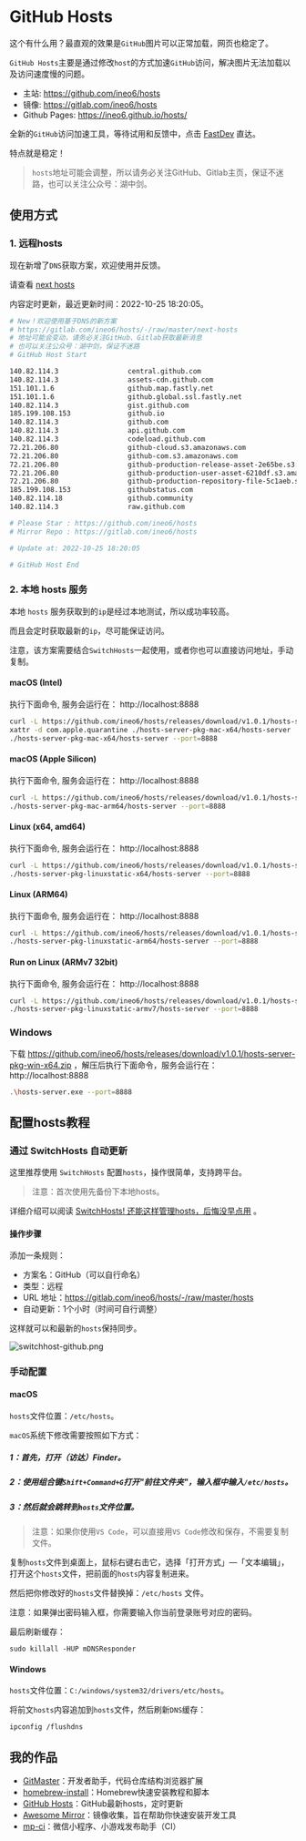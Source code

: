 # GitHub Hosts

这个有什么用？最直观的效果是`GitHub`图片可以正常加载，网页也稳定了。

`GitHub Hosts`主要是通过修改`host`的方式加速`GitHub`访问，解决图片无法加载以及访问速度慢的问题。

- 主站: https://github.com/ineo6/hosts
- 镜像: https://gitlab.com/ineo6/hosts
- Github Pages: https://ineo6.github.io/hosts/

全新的`GitHub`访问加速工具，等待试用和反馈中，点击 [FastDev](https://github.com/ineo6/fast-dev) 直达。

特点就是稳定！

> `hosts`地址可能会调整，所以请务必关注GitHub、Gitlab主页，保证不迷路，也可以关注公众号：湖中剑。

## 使用方式

### 1. 远程hosts

现在新增了`DNS`获取方案，欢迎使用并反馈。

请查看 [next hosts](https://gitlab.com/ineo6/hosts/-/raw/master/next-hosts)

内容定时更新，最近更新时间：2022-10-25 18:20:05。

```bash
# New！欢迎使用基于DNS的新方案
# https://gitlab.com/ineo6/hosts/-/raw/master/next-hosts
# 地址可能会变动，请务必关注GitHub、Gitlab获取最新消息
# 也可以关注公众号：湖中剑，保证不迷路
# GitHub Host Start

140.82.114.3                 central.github.com
140.82.114.3                 assets-cdn.github.com
151.101.1.6                  github.map.fastly.net
151.101.1.6                  github.global.ssl.fastly.net
140.82.114.3                 gist.github.com
185.199.108.153              github.io
140.82.114.3                 github.com
140.82.114.3                 api.github.com
140.82.114.3                 codeload.github.com
72.21.206.80                 github-cloud.s3.amazonaws.com
72.21.206.80                 github-com.s3.amazonaws.com
72.21.206.80                 github-production-release-asset-2e65be.s3.amazonaws.com
72.21.206.80                 github-production-user-asset-6210df.s3.amazonaws.com
72.21.206.80                 github-production-repository-file-5c1aeb.s3.amazonaws.com
185.199.108.153              githubstatus.com
140.82.114.18                github.community
140.82.114.3                 raw.github.com

# Please Star : https://github.com/ineo6/hosts
# Mirror Repo : https://gitlab.com/ineo6/hosts

# Update at: 2022-10-25 18:20:05

# GitHub Host End
```

### 2. 本地 hosts 服务

本地 `hosts` 服务获取到的`ip`是经过本地测试，所以成功率较高。

而且会定时获取最新的`ip`，尽可能保证访问。

注意，该方案需要结合`SwitchHosts`一起使用，或者你也可以直接访问地址，手动复制。

#### macOS (Intel)

执行下面命令, 服务会运行在： http://localhost:8888

```bash
curl -L https://github.com/ineo6/hosts/releases/download/v1.0.1/hosts-server-pkg-mac-x64.tar.gz | tar xzvf -
xattr -d com.apple.quarantine ./hosts-server-pkg-mac-x64/hosts-server
./hosts-server-pkg-mac-x64/hosts-server --port=8888
```

#### macOS (Apple Silicon)

执行下面命令, 服务会运行在： http://localhost:8888

```bash
curl -L https://github.com/ineo6/hosts/releases/download/v1.0.1/hosts-server-pkg-mac-arm64.tar.gz | tar xzvf -
./hosts-server-pkg-mac-arm64/hosts-server --port=8888
```

#### Linux (x64, amd64)

执行下面命令, 服务会运行在： http://localhost:8888

```bash
curl -L https://github.com/ineo6/hosts/releases/download/v1.0.1/hosts-server-pkg-linuxstatic-x64.tar.gz | tar xzvf -
./hosts-server-pkg-linuxstatic-x64/hosts-server --port=8888
```

#### Linux (ARM64)

执行下面命令, 服务会运行在： http://localhost:8888

```bash
curl -L https://github.com/ineo6/hosts/releases/download/v1.0.1/hosts-server-pkg-linuxstatic-arm64.tar.gz | tar xzvf -
./hosts-server-pkg-linuxstatic-arm64/hosts-server --port=8888
```

#### Run on Linux (ARMv7 32bit)

执行下面命令, 服务会运行在： http://localhost:8888

```bash
curl -L https://github.com/ineo6/hosts/releases/download/v1.0.1/hosts-server-pkg-linuxstatic-armv7.tar.gz | tar xzvf -
./hosts-server-pkg-linuxstatic-armv7/hosts-server --port=8888
```

### Windows

下载 https://github.com/ineo6/hosts/releases/download/v1.0.1/hosts-server-pkg-win-x64.zip ，解压后执行下面命令，服务会运行在： http://localhost:8888

```bash
.\hosts-server.exe --port=8888
```

## 配置hosts教程

### 通过 SwitchHosts 自动更新

这里推荐使用 `SwitchHosts` 配置`hosts`，操作很简单，支持跨平台。

> 注意：首次使用先备份下本地hosts。

详细介绍可以阅读 [SwitchHosts! 还能这样管理hosts，后悔没早点用](https://mp.weixin.qq.com/s/A37XnD3HdcGSWUflj6JujQ) 。

#### 操作步骤

添加一条规则：

- 方案名：GitHub（可以自行命名）
- 类型：远程
- URL 地址：https://gitlab.com/ineo6/hosts/-/raw/master/hosts
- 自动更新：1个小时（时间可自行调整）

这样就可以和最新的`hosts`保持同步。

![switchhost-github.png](https://i.loli.net/2021/03/28/XnHW5xCEzel36fA.png)

### 手动配置

#### macOS

`hosts`文件位置：`/etc/hosts`。

`macOS`系统下修改需要按照如下方式：

##### 1：首先，打开（访达）Finder。

##### 2：使用组合键`Shift+Command+G`打开"前往文件夹"，输入框中输入`/etc/hosts`。

##### 3：然后就会跳转到`hosts`文件位置。

> 注意：如果你使用`VS Code`，可以直接用`VS Code`修改和保存，不需要复制文件。

复制`hosts`文件到桌面上，鼠标右键右击它，选择「打开方式」—「文本编辑」，打开这个`hosts`文件，把前面的`hosts`内容复制进来。

然后把你修改好的`hosts`文件替换掉：`/etc/hosts` 文件。

注意：如果弹出密码输入框，你需要输入你当前登录账号对应的密码。

最后刷新缓存：

```shell
sudo killall -HUP mDNSResponder
```

#### Windows

`hosts`文件位置：`C:/windows/system32/drivers/etc/hosts`。

将前文`hosts`内容追加到`hosts`文件，然后刷新`DNS`缓存：

```shell
ipconfig /flushdns
```

## 我的作品

- [GitMaster](https://github.com/ineo6/git-master)：开发者助手，代码仓库结构浏览器扩展
- [homebrew-install](https://github.com/ineo6/homebrew-install)：Homebrew快速安装教程和脚本
- [GitHub Hosts](https://github.com/ineo6/hosts)：GitHub最新hosts，定时更新
- [Awesome Mirror](https://github.com/ineo6/awesome-mirror)：镜像收集，旨在帮助你快速安装开发工具
- [mp-ci](https://github.com/ineo6/mp-ci)：微信小程序、小游戏发布助手（CI）
